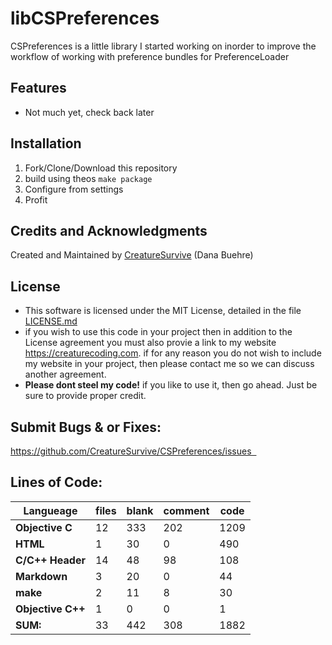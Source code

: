 # libCSPreferences

CSPreferences is a little library I started working on inorder to improve the workflow of working with preference bundles for PreferenceLoader

## Features

- Not much yet, check back later

## Installation

1. Fork/Clone/Download this repository
2. build using theos `make package`
3. Configure from settings
4. Profit



## Credits and Acknowledgments

Created and Maintained by [CreatureSurvive](https://creaturecoding.com/) (Dana Buehre)



## License

- This software is licensed under the MIT License, detailed in the file [LICENSE.md](https://github.com/CreatureSurvive/CSPasteManager/tree/master/LICENCE.md)
- if you wish to use this code in your project then in addition to the License agreement you must also provie a link to my website https://creaturecoding.com. if for any reason you do not wish to include my website in your project, then please contact me so we can discuss another agreement.
- __Please dont steel my code!__ if you like to use it, then go ahead. Just be sure to provide proper credit.

## Submit Bugs & or Fixes:

https://github.com/CreatureSurvive/CSPreferences/issues  

## Lines of Code:

| Langueage         | files | blank | comment | code |
| ----------------- | ----- | ----- | ------- | ---- |
| **Objective C**   | 12    | 333   | 202     | 1209 |
| **HTML**          | 1     | 30    | 0       | 490  |
| **C/C++ Header**  | 14    | 48    | 98      | 108  |
| **Markdown**      | 3     | 20    | 0       | 44   |
| **make**          | 2     | 11    | 8       | 30   |
| **Objective C++** | 1     | 0     | 0       | 1    |
| **SUM:**          | 33    | 442   | 308     | 1882 |
